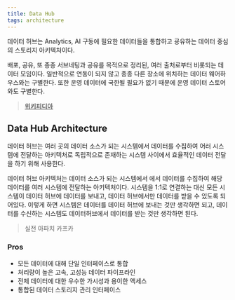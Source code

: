 ```yaml
---
title: Data Hub
tags: architecture
---
```


데이터 허브는 Analytics, AI 구동에 필요한 데이터들을 통합하고 굥유하는 데이터 중심의 스토리지 아키텍처이다. 

배포, 공유, 또 종종 서브네팅과 공유를 목적으로 정리된, 여러 출처로부터  비롯되는 데이터 모임이다. 일반적으로 연동이 되지 않고 종종 다른 장소에 위치하는 데이터 웨어하우스와는 구별한다. 또한 운영 데이터에 국한될 필요가 없기 때문에 운영 데이터 스토어와도 구별한다.
> [위키피디아](https://en.wikipedia.org/wiki/Data_hub)

## Data Hub Architecture

데이터 허브는 여러 곳의 데이터 소스가 되는 시스템에서 데이터를 수집하여 어러 시스템에 전달하는 아키텍처로 독립적으로 존재하는 시스템 사이에서 효율적인 데이터 전달을 하기 위해 사용한다.  

데이터 허브 아키텍처는 데이터 소스가 되는 시스템에서 에서 데이터를 수집하여 해당 데이터를 여러 시스템에 전달하는 아키텍처이다. 시스템을 1:1로 연결하는 대신 모든 시스템이 데이터 허브에 데이터를 보내고, 데이터 허브에서만 데이터를 받을 수 있도록 되어있다. 이렇게 하면 시스템은 데이터를 데이터 허브에 보내는 것만 생각하면 되고, 데이터를 수신하는 시스템도 데이터허브에서 데이터를 받는 것만 생각하면 된다. 
> 실전 아파치 카프카

<!--more-->

### Pros 

- 모든 데이터에 대해 단일 인터페이스로 통합
- 처리량이 높은 고속, 고성능 데이터 파이프라인
- 전체 데이터에 대한 우수한 가시성과 용이한 액세스
- 통합된 데이터 스토리지 관리 인터페이스
